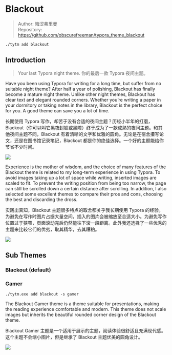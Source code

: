 # Blackout

> Author: 晦涩弗里曼  
> Repository: https://github.com/obscurefreeman/typora_theme_blackout

```shell
./tytm add blackout
```

## Introduction

> Your last Typora night theme. 你的最后一款 Typora 夜间主题。

Have you been using Typora for writing for a long time, but suffer from no suitable night theme? After half a year of polishing, Blackout has finally become a mature night theme. Unlike other night themes, Blackout has clear text and elegant rounded corners. Whether you’re writing a paper in your dormitory or taking notes in the library, Blackout is the perfect choice for you. A good theme can save you a lot of time.

长期使用 Typora 写作，却苦于没有合适的夜间主题？历经小半年的打磨，Blackout（你可以叫它黑夜封锁或黑障）终于成为了一款成熟的夜间主题。和其他夜间主题不同，Blackout 有着清晰的文字和优雅的圆角。无论是在宿舍攥写论文，还是在图书馆记录笔记，Blackout 都是你的绝佳选择。一个好的主题能给你节省不少时间。

![](https://theme.typora.io/media/theme/obscurefreeman/185349.png)

Experience is the mother of wisdom, and the choice of many features of the Blackout theme is related to my long-term experience in using Typora. To avoid images taking up a lot of space while writing, inserted images are scaled to fit. To prevent the writing position from being too narrow, the page can still be scrolled down a certain distance after scrolling. In addition, I also selected some excellent themes to compare their pros and cons, choosing the best and discarding the dross.

实践出真知，Blackout 主题很多特点的取舍都关乎我长期使用 Typora 的经验。为避免在写作时图片占据大量空间，插入的图片会被缩放至合适大小。为避免写作位置过于狭窄，页面滚动完后仍然能往下滚一段距离。此外我还选择了一些优秀的主题来比较它们的优劣，取其精华，去其糟粕。

![](https://theme.typora.io/media/theme/obscurefreeman/185257.png)

## Sub Themes

### Blackout (default)

### Gamer

```shell
./tytm.exe add blackout -s gamer
```

The Blackout Gamer theme is a theme suitable for presentations, making the reading experience comfortable and modern. This theme does not scale images but inherits the beautiful rounded corner design of the Blackout theme.

Blackout Gamer 主题是一个适用于展示的主题，阅读体验很舒适且充满现代感。这个主题不会缩小图片，但是继承了 Blackout 主题优美的圆角设计。

![](https://theme.typora.io/media/theme/obscurefreeman/185213.png)
